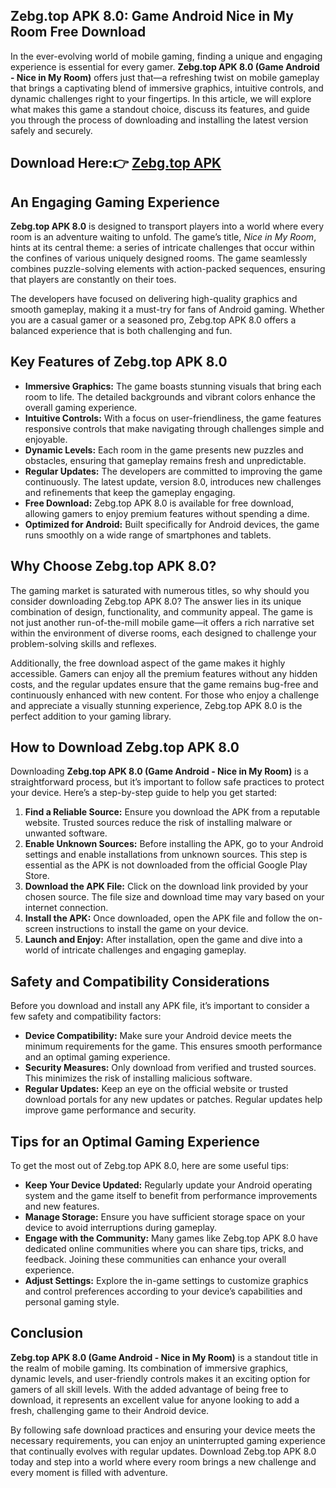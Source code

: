 ## Zebg.top APK 8.0: Game Android Nice in My Room Free Download

In the ever-evolving world of mobile gaming, finding a unique and engaging experience is essential for every gamer. **Zebg.top APK 8.0 (Game Android - Nice in My Room)** offers just that—a refreshing twist on mobile gameplay that brings a captivating blend of immersive graphics, intuitive controls, and dynamic challenges right to your fingertips. In this article, we will explore what makes this game a standout choice, discuss its features, and guide you through the process of downloading and installing the latest version safely and securely.

## Download Here:👉 [Zebg.top APK](https://tinyurl.com/yc7rn6b4)

## An Engaging Gaming Experience

**Zebg.top APK 8.0** is designed to transport players into a world where every room is an adventure waiting to unfold. The game’s title, *Nice in My Room*, hints at its central theme: a series of intricate challenges that occur within the confines of various uniquely designed rooms. The game seamlessly combines puzzle-solving elements with action-packed sequences, ensuring that players are constantly on their toes.

The developers have focused on delivering high-quality graphics and smooth gameplay, making it a must-try for fans of Android gaming. Whether you are a casual gamer or a seasoned pro, Zebg.top APK 8.0 offers a balanced experience that is both challenging and fun.

## Key Features of Zebg.top APK 8.0

- **Immersive Graphics:** The game boasts stunning visuals that bring each room to life. The detailed backgrounds and vibrant colors enhance the overall gaming experience.
- **Intuitive Controls:** With a focus on user-friendliness, the game features responsive controls that make navigating through challenges simple and enjoyable.
- **Dynamic Levels:** Each room in the game presents new puzzles and obstacles, ensuring that gameplay remains fresh and unpredictable.
- **Regular Updates:** The developers are committed to improving the game continuously. The latest update, version 8.0, introduces new challenges and refinements that keep the gameplay engaging.
- **Free Download:** Zebg.top APK 8.0 is available for free download, allowing gamers to enjoy premium features without spending a dime.
- **Optimized for Android:** Built specifically for Android devices, the game runs smoothly on a wide range of smartphones and tablets.

## Why Choose Zebg.top APK 8.0?

The gaming market is saturated with numerous titles, so why should you consider downloading Zebg.top APK 8.0? The answer lies in its unique combination of design, functionality, and community appeal. The game is not just another run-of-the-mill mobile game—it offers a rich narrative set within the environment of diverse rooms, each designed to challenge your problem-solving skills and reflexes.

Additionally, the free download aspect of the game makes it highly accessible. Gamers can enjoy all the premium features without any hidden costs, and the regular updates ensure that the game remains bug-free and continuously enhanced with new content. For those who enjoy a challenge and appreciate a visually stunning experience, Zebg.top APK 8.0 is the perfect addition to your gaming library.

## How to Download Zebg.top APK 8.0

Downloading **Zebg.top APK 8.0 (Game Android - Nice in My Room)** is a straightforward process, but it’s important to follow safe practices to protect your device. Here’s a step-by-step guide to help you get started:

1. **Find a Reliable Source:** Ensure you download the APK from a reputable website. Trusted sources reduce the risk of installing malware or unwanted software.
2. **Enable Unknown Sources:** Before installing the APK, go to your Android settings and enable installations from unknown sources. This step is essential as the APK is not downloaded from the official Google Play Store.
3. **Download the APK File:** Click on the download link provided by your chosen source. The file size and download time may vary based on your internet connection.
4. **Install the APK:** Once downloaded, open the APK file and follow the on-screen instructions to install the game on your device.
5. **Launch and Enjoy:** After installation, open the game and dive into a world of intricate challenges and engaging gameplay.

## Safety and Compatibility Considerations

Before you download and install any APK file, it’s important to consider a few safety and compatibility factors:

- **Device Compatibility:** Make sure your Android device meets the minimum requirements for the game. This ensures smooth performance and an optimal gaming experience.
- **Security Measures:** Only download from verified and trusted sources. This minimizes the risk of installing malicious software.
- **Regular Updates:** Keep an eye on the official website or trusted download portals for any new updates or patches. Regular updates help improve game performance and security.

## Tips for an Optimal Gaming Experience

To get the most out of Zebg.top APK 8.0, here are some useful tips:

- **Keep Your Device Updated:** Regularly update your Android operating system and the game itself to benefit from performance improvements and new features.
- **Manage Storage:** Ensure you have sufficient storage space on your device to avoid interruptions during gameplay.
- **Engage with the Community:** Many games like Zebg.top APK 8.0 have dedicated online communities where you can share tips, tricks, and feedback. Joining these communities can enhance your overall experience.
- **Adjust Settings:** Explore the in-game settings to customize graphics and control preferences according to your device’s capabilities and personal gaming style.

## Conclusion

**Zebg.top APK 8.0 (Game Android - Nice in My Room)** is a standout title in the realm of mobile gaming. Its combination of immersive graphics, dynamic levels, and user-friendly controls makes it an exciting option for gamers of all skill levels. With the added advantage of being free to download, it represents an excellent value for anyone looking to add a fresh, challenging game to their Android device.

By following safe download practices and ensuring your device meets the necessary requirements, you can enjoy an uninterrupted gaming experience that continually evolves with regular updates. Download Zebg.top APK 8.0 today and step into a world where every room brings a new challenge and every moment is filled with adventure.
